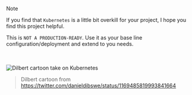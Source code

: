 > [!NOTE]
> If you find that `Kubernetes` is a little bit overkill for your project, I hope you find this project helpful.
> 
> This is `NOT A PRODUCTION-READY`. Use it as your base line configuration/deployment and extend to you needs.

<br><br>
![Dilbert cartoon take on Kubernetes](https://github.com/YouMightNotNeedKubernetes/.github/assets/4363857/59cafcea-ab25-4107-822e-01c574963a3d)
> Dilbert cartoon from https://twitter.com/danieldibswe/status/1169485819993841664
